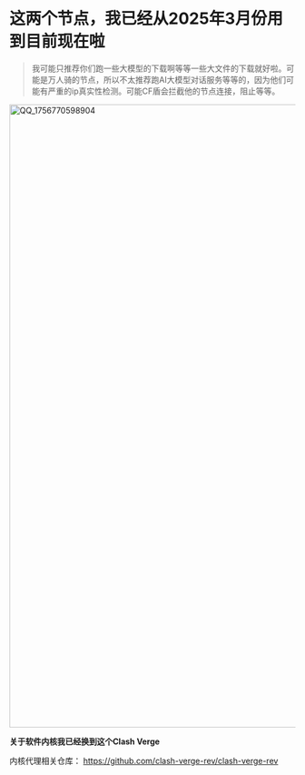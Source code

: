 # 这两个节点，我已经从2025年3月份用到目前现在啦

>我可能只推荐你们跑一些大模型的下载啊等等一些大文件的下载就好啦。可能是万人骑的节点，所以不太推荐跑AI大模型对话服务等等的，因为他们可能有严重的ip真实性检测。可能CF盾会拦截他的节点连接，阻止等等。


<img width="1412" height="1096" alt="QQ_1756770598904" src="https://github.com/user-attachments/assets/bdafef67-3770-4744-b7f8-640dbec160e0" />

**关于软件内核我已经换到这个Clash Verge**

内核代理相关仓库：
https://github.com/clash-verge-rev/clash-verge-rev
